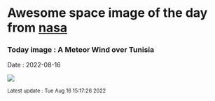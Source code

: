 
# Awesome space image of the day from [nasa](https://api.nasa.gov/)

### Today image : A Meteor Wind over Tunisia

Date : 2022-08-16


![](https://apod.nasa.gov/apod/image/2208/MeteorWind_Larnaout_960.jpg)

<small>Latest update : Tue Aug 16 15:17:26 2022</small>


